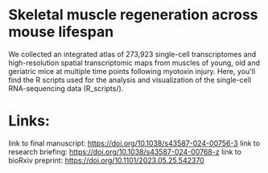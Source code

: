 # Skeletal muscle regeneration across mouse lifespan

We collected an integrated atlas of 273,923 single-cell transcriptomes and high-resolution spatial transcriptomic maps from muscles of young, old and geriatric mice at multiple time points following myotoxin injury. Here, you'll find the R scripts used for the analysis and visualization of the single-cell RNA-sequencing data (R_scripts/).

# Links:
link to final manuscript: https://doi.org/10.1038/s43587-024-00756-3
link to research briefing: https://doi.org/10.1038/s43587-024-00768-z
link to bioRxiv preprint: https://doi.org/10.1101/2023.05.25.542370
